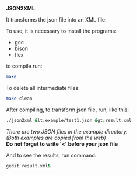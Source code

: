 **JSON2XML**

It transforms the json file into an XML file.

To use, it is necessary to install the programs:
  - gcc
  - bison
  - flex

to compile run:  
```bash
make
```

To delete all intermediate files:  
```bash
make clean
```

After compiling, to transform json file, run, like this:

```bash
./json2xml &lt;example/test1.json &gt;result.xml
```

*There are two JSON files in the example directory.*  
*(Both examples are copied from the web)*  
**Do not forget to write '<' before your json file**  


And to see the results, run command:  
```bash
gedit result.xml&
```

